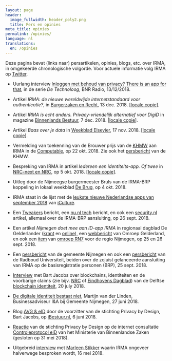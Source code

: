 ```yaml
---
layout: page
header:
  image_fullwidth: header_poly2.png
  title: Pers en opinies
meta_title: opinies
permalink: /opinies/
language: nl
translations:
  en: /opinies
---
```


Deze pagina bevat (links naar) persartikelen, opinies, blogs,
etc. over IRMA, in omgekeerde chronologische volgorde. Voor actuele
informatie volg IRMA op [Twitter](https://twitter.com/IRMA_privacy).

  * Uurlang interview <a
    href="https://www.bnr.nl/podcast/de-technoloog/10363535/inloggen-met-behoud-van-privacy-there-s-an-app-for-that">Inloggen
    met behoud van privacy?  There is an app for that</a>, in de serie
    <em>De Technoloog</em>, BNR Radio, 13/12/2018.

  * Artikel <em>IRMA: de nieuwe wereldwijde internetstandaard voor
    authenticatie?</em>, in [Burgerzaken en
    Recht](https://nvvb.nl/nl/communicatie/burgerzaken-recht/), 13
    dec. 2018.  [[locale copie](../pdf/B-en-R-13-12-18.pdf)].

  * Artikel <em>IRMA is echt anders. Privacy-vriendelijk alternatief
    voor DigiD</em> in magazine [Binnenlands Bestuur](https://www.binnenlandsbestuur.nl/), 7 dec. 2018. [[locale
    copie](../pdf/binnenlands-bestuur-7-12-2018.pdf)].

  * Artikel <em>Baas over je data</em> in [Weekblad
    Elsevier](https://www.elsevierweekblad.nl), 17 nov. 2018. [[locale
    copie](../images/Elsevier-weekblad-17-nov-2018.jpg)].

  * Vermelding van toekenning van de Brouwer prijs van de 
    [KHMW](https://www.khmw.nl) aan IRMA in de [Computable](https://www.computable.nl/artikel/nieuws/security/6497476/250449/privacy-by-design-wint-met-irma-app-brouwer-prijs.html), op 22 okt. 2018. Zie ook het [persbericht](https://www.khmw.nl/brouwer-prijs-naar-privacy-by-design/) van de KHMW.

  * Bespreking van IRMA in artikel <em>Iedereen een
    identiteits-app. Of twee</em> in [NRC-next en
    NRC](https://www.nrc.nl/nieuws/2018/10/04/iedereen-een-identiteits-app-of-twee-a2150911),
    op 5 okt. 2018. [[locale copie](../images/nrc-next-4-10-2018.png)].

  * Uitleg door de Nijmeegse burgermeester Bruls van de IRMA-BRP
    koppeling in lokaal weekblad [De
    Brug](https://www.brugnijmegen.nl/nieuws/algemeen/534966/burgemeester-bruls-blijvende-aandacht-voor-privacy-),
    op 4 okt. 2018.

  * IRMA staat in de lijst met de [leukste nieuwe Nederlandse apps van
    september
    2018](https://www.iculture.nl/apps/nederlandse-apps-september-2018/)
    van [iCulture](https://www.iculture.nl).

  * Een
    [Tweakers](https://tweakers.net/nieuws/143823/nijmegen-test-identificatieapp-irma-die-privacy-waarborgt.html)
    bericht, een [nu.nl
    tech](https://www.nu.nl/tech/5480828/nijmegen-start-proef-met-privacyvriendelijke-identificatie-app.html)
    bericht, en ook een [security.nl](https://www.security.nl/posting/579106/Nijmegen+test+gebruik+privacyvriendelijk+identiteitsplatform+IRMA) artikel, allemaal over de
    IRMA-BRP aansluiting, op 26 sept. 2018.

  * Een artikel <em>Nijmegen doet mee aan ID-app IRMA</em> in regionaal dagblad De Gelderlander ([krant](../images/degelderlander-26-9-2018.jpg) en [online](https://www.gelderlander.nl/nijmegen/gemeente-nijmegen-gebruikt-als-eerste-de-id-app-irma~a7f52c8d/)), een [webbericht](https://www.omroepgelderland.nl/nieuws/2324721/Wachtwoorden-en-invulstress-verleden-tijd) van Omroep Gelderland, en ook een [item](https://rn7.nl/nieuws/nijmegen-trekt-kar-in-ontwikkeling-irma) van [omroep RN7](https://rn7.nl) voor de regio Nijmegen, op 25 en 26 sept. 2018.

  * Een [persbericht](https://www.nijmegen.nl/nieuws/app-irma/) van de gemeente Nijmegen en ook een [persbericht](https://www.radboudrecharge.nl/nl/artikel/vergeet-je-wachtwoorden-log-in-met-irma) van de Radboud Universiteit, beiden over de zojuist gelanceerde aansluiting van IRMA op de basisregistratie personen (BRP), 25 sept. 2018.

  * [Interview](/audio/bnr-ochtendspits-20-7-2018.mp3) met Bart Jacobs
    over blockchains, identiteiten en de voorbarige claims (zie
    bijv. [NRC](https://www.nrc.nl/nieuws/2018/07/14/krijgen-we-ons-id-op-de-smartphone-a1610028) of [Eindhovens
    Dagblad](https://www.ed.nl/eindhoven/eindhoven-start-proef-digitaal-identiteitsbewijs%7Ea546f4e5/))
    van de Delftse [blockchain
    identiteit](https://www.blockchain-lab.org/trust/), 20 july 2018.

  * [De digitale identiteit bestaat
niet](https://www.linkedin.com/pulse/de-digitale-identiteit-bestaat-niet-martijn-van-der-linden/),
Martijn van der Linden, Businessadviseur I&A bij Gemeente Nijmegen, 27
juni 2018.

  * Blog [AVG & eID](https://ibestuur.nl/weblog/avg-eid) door de
  voorzitter van de stichting Privacy by Design, Bart Jacobs, op
  [iBestuur.nl](https://ibestuur.nl/), 6 juni 2018.

  * [Reactie](/pdf/reactie-controleprotocol-eID-privacybydesign-def.pdf)
  van de stichting Privacy by Design op de internet consultatie
  [Controleprotocol
  eID](https://www.internetconsultatie.nl/controleprotocoleid2018/)
  van het Ministerie van Binnenlandse Zaken (gesloten op 31 mei 2018).

  * Uitgebreid
  [interview](https://www.bnr.nl/podcast/de-technoloog/10344323/technologie-open-u)
  met [Marleen Stikker](https://waag.org/en/users/marleen-stikker)
  waarin IRMA ongeveer halverwege besproken wordt, 16 mei 2018.






